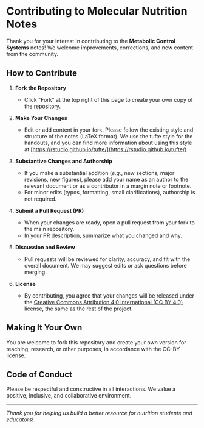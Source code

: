 # Contributing to Molecular Nutrition Notes

Thank you for your interest in contributing to the **Metabolic Control Systems** notes! We welcome improvements, corrections, and new content from the community.

## How to Contribute

1. **Fork the Repository**
   - Click "Fork" at the top right of this page to create your own copy of the repository.

2. **Make Your Changes**
   - Edit or add content in your fork. Please follow the existing style and structure of the notes (LaTeX format).  We use the tufte style for the handouts, and you can find more information about using this style at [https://rstudio.github.io/tufte/](https://rstudio.github.io/tufte/)

3. **Substantive Changes and Authorship**
   - If you make a substantial addition (*e.g.*, new sections, major revisions, new figures), please add your name as an author to the relevant document or as a contributor in a margin note or footnote.
   - For minor edits (typos, formatting, small clarifications), authorship is not required.

4. **Submit a Pull Request (PR)**
   - When your changes are ready, open a pull request from your fork to the main repository.
   - In your PR description, summarize what you changed and why.

5. **Discussion and Review**
   - Pull requests will be reviewed for clarity, accuracy, and fit with the overall document. We may suggest edits or ask questions before merging.

6. **License**
   - By contributing, you agree that your changes will be released under the [Creative Commons Attribution 4.0 International (CC BY 4.0)](https://creativecommons.org/licenses/by/4.0/) license, the same as the rest of the project.

## Making It Your Own

You are welcome to fork this repository and create your own version for teaching, research, or other purposes, in accordance with the CC-BY license.

## Code of Conduct

Please be respectful and constructive in all interactions. We value a positive, inclusive, and collaborative environment.

---

*Thank you for helping us build a better resource for nutrition students and educators!*
